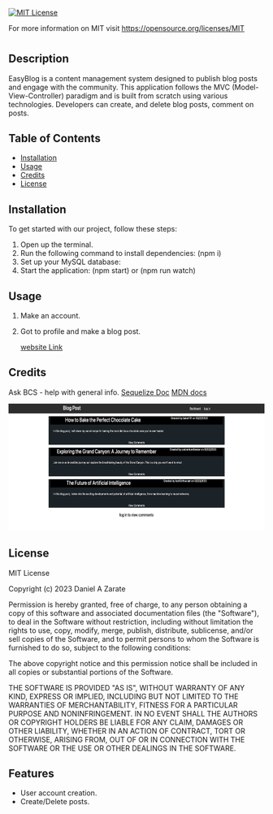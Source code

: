[![MIT License](https://img.shields.io/badge/License-MIT-blue.svg)](https://opensource.org/licenses/MIT)

For more information on MIT visit https://opensource.org/licenses/MIT
# <EasyBlog>

## Description

EasyBlog is a content management system designed to publish blog posts and engage with the community. This application follows the MVC (Model-View-Controller) paradigm and is built from scratch using various technologies. Developers can create, and delete blog posts, comment on posts.

## Table of Contents

- [Installation](#installation)
- [Usage](#usage)
- [Credits](#credits)
- [License](#license)

## Installation

To get started with our project, follow these steps:

1. Open up the terminal.
2. Run the following command to install dependencies: (npm i)
3. Set up your MySQL database:
4. Start the application: (npm start) or (npm run watch)


## Usage

1. Make an account.
2. Got to profile and make a blog post.

    <a href='https://easyblogs1-0a58a50a4e3a.herokuapp.com/'>website Link</a>

## Credits

Ask BCS - help with general info.
<a href="https://sequelize.org/docs/v6/">Sequelize Doc</a>
<a href="https://developer.mozilla.org/en-US/">MDN docs</a>

<img src="./public/img/website.png" alt="website image" width="600px" height="250px">


## License

MIT License

Copyright (c) 2023 Daniel A Zarate

Permission is hereby granted, free of charge, to any person obtaining a copy
of this software and associated documentation files (the "Software"), to deal
in the Software without restriction, including without limitation the rights
to use, copy, modify, merge, publish, distribute, sublicense, and/or sell
copies of the Software, and to permit persons to whom the Software is
furnished to do so, subject to the following conditions:

The above copyright notice and this permission notice shall be included in all
copies or substantial portions of the Software.

THE SOFTWARE IS PROVIDED "AS IS", WITHOUT WARRANTY OF ANY KIND, EXPRESS OR
IMPLIED, INCLUDING BUT NOT LIMITED TO THE WARRANTIES OF MERCHANTABILITY,
FITNESS FOR A PARTICULAR PURPOSE AND NONINFRINGEMENT. IN NO EVENT SHALL THE
AUTHORS OR COPYRIGHT HOLDERS BE LIABLE FOR ANY CLAIM, DAMAGES OR OTHER
LIABILITY, WHETHER IN AN ACTION OF CONTRACT, TORT OR OTHERWISE, ARISING FROM,
OUT OF OR IN CONNECTION WITH THE SOFTWARE OR THE USE OR OTHER DEALINGS IN THE
SOFTWARE.

## Features

- User account creation.
- Create/Delete posts.
